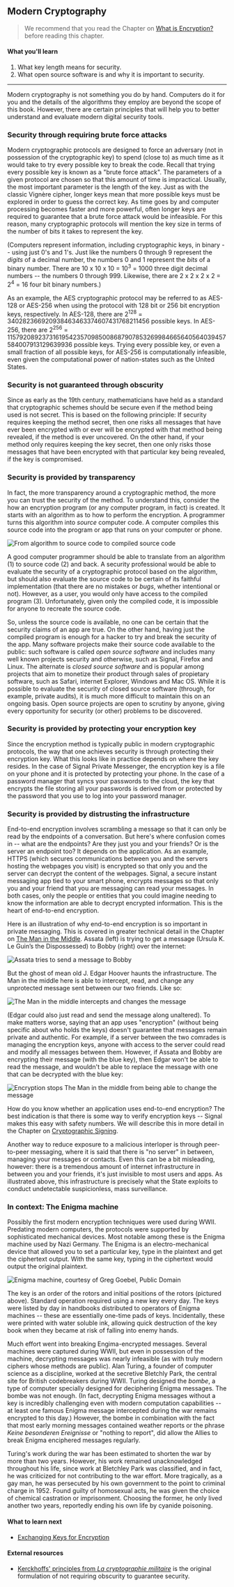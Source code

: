 ## Modern Cryptography

> We recommend that you read the Chapter on [What is Encryption?](1-1_cryptography.md) before reading this chapter.

#### What you'll learn

1. What key length means for security.
1. What open source software is and why it is important to security.

---

Modern cryptography is not something you do by hand. Computers do it for you and the details of the algorithms they employ are beyond the scope of this book. However, there are certain principles that will help you to better understand and evaluate modern digital security tools. 

### Security through requiring brute force attacks

Modern cryptographic protocols are designed to force an adversary (not
in possession of the cryptographic key) to spend (close to) as much
time as it would take to try every possible key to break the code.
Recall that trying every possible key is known as a "brute force
attack".  The parameters of a given protocol are chosen so that this
amount of time is impractical.  Usually, the most important parameter
is the length of the key.  Just as with the classic Vign&egrave;re
cipher, longer keys mean that more possible keys must be explored in order to guess the
correct key.  As time goes by and computer processing becomes faster
and more powerful, often longer keys are required to guarantee that a
brute force attack would be infeasible.  For this reason, many
cryptographic protocols will mention the key size in terms of the
number of bits it takes to represent the key.

(Computers represent information, including cryptographic keys, in binary -- using just 0's and 1's.  Just like the numbers 0 through 9 represent the *digits* of a decimal number, the numbers 0 and 1 represent the *bits* of a binary number.  There are 10 x 10 x 10 = 10<sup>3</sup> = 1000 three digit decimal numbers -- the numbers 0 through 999.  Likewise, there are 2 x 2 x 2 x 2 = 2<sup>4</sup> = 16 four bit binary numbers.)

As an example, the AES cryptographic protocol may be referred to as AES-128 or AES-256 when using the protocol with 128 bit or 256 bit encryption keys, respectively.  In AES-128, there are 2<sup>128</sup> = 340282366920938463463374607431768211456 possible keys.  In AES-256, there are 2<sup>256</sup> = 115792089237316195423570985008687907853269984665640564039457584007913129639936 possible keys.  Trying every possible key, or even a small fraction of all possible keys, for AES-256 is computationally infeasible, even given the computational power of nation-states such as the United States.

### Security is not guaranteed through obscurity

Since as early as the 19th century, mathematicians have held as a standard that cryptographic schemes should be secure even if the method being used is not secret.  This is based on the following principle:  If security requires keeping the method secret, then one risks all messages that have ever been encrypted with or ever will be encrypted with that method being revealed, if the method is ever uncovered.  On the other hand, if your method only requires keeping the key secret, then one only risks those messages that have been encrypted with that particular key being revealed, if the key is compromised.

### Security is provided by transparency

In fact, the more transparency around a cryptographic method, the more
you can trust the security of the method.  To understand this,
consider the how an encryption program (or any computer program, in
fact) is created.  It starts with an algorithm as to how to perform
the encryption.  A programmer turns this algorithm into *source*
computer code.  A computer compiles this source code into the program
or app that runs on your computer or phone.

![From algorithm to source code to compiled source code](pictures/source-code.png "From algorithm to source code to compiled source code")

A good computer programmer should be able to translate from an
algorithm (1) to source code (2) and back. A security professional would
be able to evaluate the security of a cryptographic protocol based on
the algorithm, but should also evaluate the source code to be certain
of its faithful implementation (that there are no mistakes or *bugs*,
whether intentional or not).  However, as a user, you would only have
access to the compiled program (3).  Unfortunately, given only the
compiled code, it is impossible for anyone to recreate the source
code.

So, unless the source code is available, no one can be certain that the security claims of an app are true.  On the other hand, having just the compiled program is enough for a hacker to try and break the security of the app.  Many software projects make their source code available to the public: such software is called *open source software* and includes many well known projects security and otherwise, such as Signal, Firefox and Linux.  The alternate is *closed source software* and is popular among projects that aim to monetize their product through sales of propietary software, such as Safari, internet Explorer, Windows and Mac OS.  While it is possible to evaluate the security of closed source software (through, for example, private audits), it is much more difficult to maintain this on an ongoing basis.  Open source projects are open to scrutiny by anyone, giving every opportunity for security (or other) problems to be discovered.

### Security is provided by protecting your encryption key

Since the encryption method is typically public in modern
cryptographic protocols, the way that one achieves security is
through protecting their encryption key.  What this looks like in
practice depends on where the key resides.  In the case of Signal
Private Messenger, the encryption key is a file on your phone and it
is protected by protecting your phone.  In the case of a password
manager that syncs your passwords to the cloud, the
key that encrypts the file storing all your passwords is derived from or protected by 
the password that you use to log into your password manager.

### Security is provided by distrusting the infrastructure

End-to-end encryption involves scrambling a message so that it can only be read by the endpoints of a conversation.  But here's where confusion comes in -- what are the endpoints?  Are they just you and your friends?  Or is the server an endpoint too? It depends on the application.  As an example, HTTPS (which secures communications between you and the servers hosting the webpages you visit) is encrypted so that only you and the server can decrypt the content of the webpages.  Signal, a secure instant messaging app tied to your smart phone, encrypts messages so that only you and your friend that you are messaging can read your messages.  In both cases, only the people or entities that you could imagine needing to know the information are able to decrypt encrypted information.  This is the heart of end-to-end encryption.

Here is an illustration of why end-to-end encryption is so important in private messaging.  This is covered in greater technical detail in the Chapter on [The Man in the Middle](man-in-the-middle).  Assata (left) is trying to get a message (Ursula K. Le Guin’s the Dispossessed) to Bobby (right) over the internet:

![Assata tries to send a message to Bobby](pictures/mitm-basic-1.png "Assata tries to send a message to Bobby")

But the ghost of mean old J. Edgar Hoover haunts the infrastructure. The Man in the middle here is able to intercept, read, and change any unprotected message sent between our two friends. Like so:

![The Man in the middle intercepts and changes the message](pictures/mitm-basic-2.png "The Man in the middle intercepts and changes the message")

(Edgar could also just read and send the message along unaltered).  To make matters worse, saying that an app uses "encryption" (without being specific about who holds the keys) doesn't guarantee that messages remain private and authentic.  For example, if a server between the two comrades is managing the encryption keys, anyone with access to the server could read and modify all messages between them.  However, if Assata and Bobby are encrypting their message (with the blue key), then Edgar won't be able to read the message, and wouldn't be able to replace the message with one that can be decrypted with the blue key:

![Encryption stops The Man in the middle from being able to change the message](pictures/mitm-basic-3.png "Encryption stops The Man in the middle from being able to change the message")

How do you know whether an application uses end-to-end encryption?
The best indication is that there is some way to verify encryption
keys -- Signal makes this easy with safety numbers.  We will describe this in more detail in the Chapter on [Cryptographic Signing](1-8_authenticity).

Another way to reduce exposure to a malicious interloper is through peer-to-peer messaging, where it is said that there is "no server" in between, managing your messages or contacts.  Even this can be a bit misleading, however: there is a tremendous amount of internet infrastructure in between you and your friends, it's just invisible to most users and apps.  As illustrated above, this infrastructure is precisely what the State exploits to conduct undetectable suspicionless, mass surveillance.


### In context: The Enigma machine

Possibly the first modern encryption techniques were used during WWII.  Predating modern computers, the protocols were supported by sophisticated mechanical devices.  Most notable among these is the Enigma machine used by Nazi Germany.  The Enigma is an electro-mechanical device that allowed you to set a particular key, type in the plaintext and get the ciphertext output.  With the same key, typing in the ciphertext would output the original plaintext.

![Enigma machine, courtesy of Greg Goebel, [Public Domain](https://commons.wikimedia.org/w/index.php?curid=340422) ](https://upload.wikimedia.org/wikipedia/commons/thumb/3/3c/Four-rotor-enigma.jpg/504px-Four-rotor-enigma.jpg "Enigma machine, courtesy of Greg Goebel, [Public Domain](https://commons.wikimedia.org/w/index.php?curid=34042)2")

The key is an order of the rotors and initial positions of the rotors (pictured above).  Standard operation required using a new key every day.  The keys were listed by day in handbooks distributed to operators of Enigma machines -- these are essentially one-time pads of keys.  Incidentally, these were printed with water soluble ink, allowing quick destruction of the key book when they became at risk of falling into enemy hands.

Much effort went into breaking Engima-encrypted messages.  Several machines were captured during WWII, but even in possession of the machine, decrypting messages was nearly infeasible (as with truly modern ciphers whose methods are public).  Alan Turing, a founder of computer science as a discipline, worked at the secretive Bletchly Park, the central site for British codebreakers during WWII.  Turing designed the *bombe*, a type of computer specially designed for deciphering Enigma messages.  The bombe was not enough.  (In fact, decrypting Enigma messages without a key is incredibly challenging even with modern computation capabilities -- at least one famous Enigma message intercepted during the war remains encrypted to this day.)  However, the bombe in combination with the fact that most early morning messages contained weather reports or the phrase *Keine besonderen Ereignisse* or "nothing to report", did allow the Allies to break Enigma enciphered messages regularly.

Turing's work during the war has been estimated to shorten the war by more than two years.  However, his work remained unacknowledged throughout his life, since work at Bletchley Park was classified, and in fact, he was criticized for not contributing to the war effort.  More tragically, as a gay man, he was persecuted by his own government to the point to criminal charge in 1952.  Found guilty of homosexual acts, he was given the choice of chemical castration or imprisonment.  Choosing the former, he only lived another two years, reportedly ending his own life by cyanide poisoning.


#### What to learn next

* [Exchanging Keys for Encryption](1-3_key-exchange.md)

#### External resources

* [Kerckhoffs' principles from *La cryptographie militaire*](http://petitcolas.net/kerckhoffs/) is the original formulation of not requiring obscurity to guarantee security.

